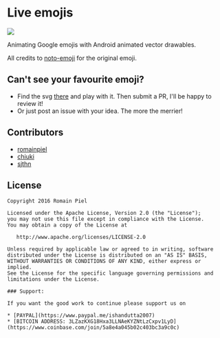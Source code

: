 # Live emojis

![](image.gif)

Animating Google emojis with Android animated vector drawables.

All credits to [noto-emoji](https://github.com/googlei18n/noto-emoji) for the original emoji.

## Can't see your favourite emoji?

- Find the svg [there](https://github.com/googlei18n/noto-emoji) and play with it. Then submit a PR, I'll be happy to review it!
- Or just post an issue with your idea. The more the merrier!

## Contributors

- [romainpiel](https://github.com/RomainPiel)
- [chiuki](https://github.com/chiuki)
- [sjthn](https://github.com/sjthn)

## License
```
Copyright 2016 Romain Piel

Licensed under the Apache License, Version 2.0 (the "License");
you may not use this file except in compliance with the License.
You may obtain a copy of the License at

   http://www.apache.org/licenses/LICENSE-2.0

Unless required by applicable law or agreed to in writing, software
distributed under the License is distributed on an "AS IS" BASIS,
WITHOUT WARRANTIES OR CONDITIONS OF ANY KIND, either express or implied.
See the License for the specific language governing permissions and
limitations under the License.

### Support:

If you want the good work to continue please support us on

* [PAYPAL](https://www.paypal.me/ishandutta2007)
* [BITCOIN ADDRESS: 3LZazKXG18Hxa3LLNAeKYZNtLzCxpv1LyD](https://www.coinbase.com/join/5a8e4a045b02c403bc3a9c0c)
